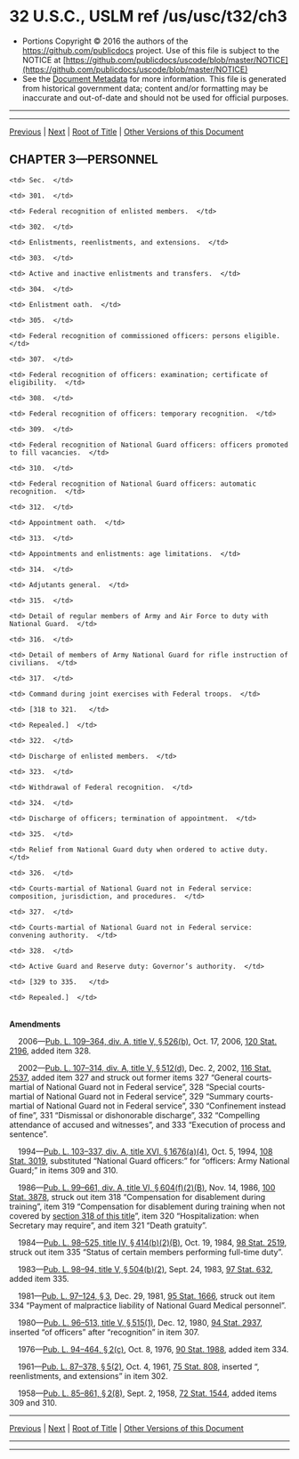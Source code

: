 ---
---

# 32 U.S.C., USLM ref /us/usc/t32/ch3

* Portions Copyright © 2016 the authors of the https://github.com/publicdocs project.
  Use of this file is subject to the NOTICE at [https://github.com/publicdocs/uscode/blob/master/NOTICE](https://github.com/publicdocs/uscode/blob/master/NOTICE)
* See the [Document Metadata](././../../../..//README.md) for more information.
  This file is generated from historical government data; content and/or formatting may be inaccurate and out-of-date and should not be used for official purposes.

----------
----------

[Previous](./../../../..//us/usc/t32/ch1/m__us_usc_t32_s115.md) | [Next](./../../../..//us/usc/t32/ch3/m__us_usc_t32_s301.md) | [Root of Title](./../../../../) | [Other Versions of this Document](https://publicdocs.github.io/go/links?ns=uslm&ref=%2Fus%2Fusc%2Ft32%2Fch3)

## CHAPTER 3—PERSONNEL

<table>

  <tr>

    <td> Sec.  </td>

  </tr>

  <tr>

    <td> 301.  </td>

    <td> Federal recognition of enlisted members.  </td>

  </tr>

  <tr>

    <td> 302.  </td>

    <td> Enlistments, reenlistments, and extensions.  </td>

  </tr>

  <tr>

    <td> 303.  </td>

    <td> Active and inactive enlistments and transfers.  </td>

  </tr>

  <tr>

    <td> 304.  </td>

    <td> Enlistment oath.  </td>

  </tr>

  <tr>

    <td> 305.  </td>

    <td> Federal recognition of commissioned officers: persons eligible.  </td>

  </tr>

  <tr>

    <td> 307.  </td>

    <td> Federal recognition of officers: examination; certificate of eligibility.  </td>

  </tr>

  <tr>

    <td> 308.  </td>

    <td> Federal recognition of officers: temporary recognition.  </td>

  </tr>

  <tr>

    <td> 309.  </td>

    <td> Federal recognition of National Guard officers: officers promoted to fill vacancies.  </td>

  </tr>

  <tr>

    <td> 310.  </td>

    <td> Federal recognition of National Guard officers: automatic recognition.  </td>

  </tr>

  <tr>

    <td> 312.  </td>

    <td> Appointment oath.  </td>

  </tr>

  <tr>

    <td> 313.  </td>

    <td> Appointments and enlistments: age limitations.  </td>

  </tr>

  <tr>

    <td> 314.  </td>

    <td> Adjutants general.  </td>

  </tr>

  <tr>

    <td> 315.  </td>

    <td> Detail of regular members of Army and Air Force to duty with National Guard.  </td>

  </tr>

  <tr>

    <td> 316.  </td>

    <td> Detail of members of Army National Guard for rifle instruction of civilians.  </td>

  </tr>

  <tr>

    <td> 317.  </td>

    <td> Command during joint exercises with Federal troops.  </td>

  </tr>

  <tr>

    <td> [318 to 321.   </td>

    <td> Repealed.]  </td>

  </tr>

  <tr>

    <td> 322.  </td>

    <td> Discharge of enlisted members.  </td>

  </tr>

  <tr>

    <td> 323.  </td>

    <td> Withdrawal of Federal recognition.  </td>

  </tr>

  <tr>

    <td> 324.  </td>

    <td> Discharge of officers; termination of appointment.  </td>

  </tr>

  <tr>

    <td> 325.  </td>

    <td> Relief from National Guard duty when ordered to active duty.  </td>

  </tr>

  <tr>

    <td> 326.  </td>

    <td> Courts-martial of National Guard not in Federal service: composition, jurisdiction, and procedures.  </td>

  </tr>

  <tr>

    <td> 327.  </td>

    <td> Courts-martial of National Guard not in Federal service: convening authority.  </td>

  </tr>

  <tr>

    <td> 328.  </td>

    <td> Active Guard and Reserve duty: Governor’s authority.  </td>

  </tr>

  <tr>

    <td> [329 to 335.   </td>

    <td> Repealed.]  </td>

  </tr>

</table>

 __Amendments__ 

    2006—[Pub. L. 109–364, div. A, title V, § 526(b)][/us/pl/109/364/s526/b], Oct. 17, 2006, [120 Stat. 2196][/us/stat/120/2196], added item 328.

    2002—[Pub. L. 107–314, div. A, title V, § 512(d)][/us/pl/107/314/s512/d], Dec. 2, 2002, [116 Stat. 2537][/us/stat/116/2537], added item 327 and struck out former items 327 “General courts-martial of National Guard not in Federal service”, 328 “Special courts-martial of National Guard not in Federal service”, 329 “Summary courts-martial of National Guard not in Federal service”, 330 “Confinement instead of fine”, 331 “Dismissal or dishonorable discharge”, 332 “Compelling attendance of accused and witnesses”, and 333 “Execution of process and sentence”.

    1994—[Pub. L. 103–337, div. A, title XVI, § 1676(a)(4)][/us/pl/103/337/s1676/a/4], Oct. 5, 1994, [108 Stat. 3019][/us/stat/108/3019], substituted “National Guard officers:” for “officers: Army National Guard;” in items 309 and 310.

    1986—[Pub. L. 99–661, div. A, title VI, § 604(f)(2)(B)][/us/pl/99/661/s604/f/2/B], Nov. 14, 1986, [100 Stat. 3878][/us/stat/100/3878], struck out item 318 “Compensation for disablement during training”, item 319 “Compensation for disablement during training when not covered by [section 318 of this title][/us/usc/t32/s318]”, item 320 “Hospitalization: when Secretary may require”, and item 321 “Death gratuity”.

    1984—[Pub. L. 98–525, title IV, § 414(b)(2)(B)][/us/pl/98/525/s414/b/2/B], Oct. 19, 1984, [98 Stat. 2519][/us/stat/98/2519], struck out item 335 “Status of certain members performing full-time duty”.

    1983—[Pub. L. 98–94, title V, § 504(b)(2)][/us/pl/98/94/s504/b/2], Sept. 24, 1983, [97 Stat. 632][/us/stat/97/632], added item 335.

    1981—[Pub. L. 97–124, § 3][/us/pl/97/124/s3], Dec. 29, 1981, [95 Stat. 1666][/us/stat/95/1666], struck out item 334 “Payment of malpractice liability of National Guard Medical personnel”.

    1980—[Pub. L. 96–513, title V, § 515(1)][/us/pl/96/513/s515/1], Dec. 12, 1980, [94 Stat. 2937][/us/stat/94/2937], inserted “of officers” after “recognition” in item 307.

    1976—[Pub. L. 94–464, § 2(c)][/us/pl/94/464/s2/c], Oct. 8, 1976, [90 Stat. 1988][/us/stat/90/1988], added item 334.

    1961—[Pub. L. 87–378, § 5(2)][/us/pl/87/378/s5/2], Oct. 4, 1961, [75 Stat. 808][/us/stat/75/808], inserted “, reenlistments, and extensions” in item 302.

    1958—[Pub. L. 85–861, § 2(8)][/us/pl/85/861/s2/8], Sept. 2, 1958, [72 Stat. 1544][/us/stat/72/1544], added items 309 and 310.

----------

[Previous](./../../../..//us/usc/t32/ch1/m__us_usc_t32_s115.md) | [Next](./../../../..//us/usc/t32/ch3/m__us_usc_t32_s301.md) | [Root of Title](./../../../../) | [Other Versions of this Document](https://publicdocs.github.io/go/links?ns=uslm&ref=%2Fus%2Fusc%2Ft32%2Fch3)

----------
----------

[/us/pl/109/364/s526/b]: https://publicdocs.github.io/go/links?ns=uslm&ref=%2Fus%2Fpl%2F109%2F364%2Fs526%2Fb
[/us/stat/120/2196]: https://publicdocs.github.io/go/links?ns=uslm&ref=%2Fus%2Fstat%2F120%2F2196
[/us/pl/107/314/s512/d]: https://publicdocs.github.io/go/links?ns=uslm&ref=%2Fus%2Fpl%2F107%2F314%2Fs512%2Fd
[/us/stat/116/2537]: https://publicdocs.github.io/go/links?ns=uslm&ref=%2Fus%2Fstat%2F116%2F2537
[/us/pl/103/337/s1676/a/4]: https://publicdocs.github.io/go/links?ns=uslm&ref=%2Fus%2Fpl%2F103%2F337%2Fs1676%2Fa%2F4
[/us/stat/108/3019]: https://publicdocs.github.io/go/links?ns=uslm&ref=%2Fus%2Fstat%2F108%2F3019
[/us/pl/99/661/s604/f/2/B]: https://publicdocs.github.io/go/links?ns=uslm&ref=%2Fus%2Fpl%2F99%2F661%2Fs604%2Ff%2F2%2FB
[/us/stat/100/3878]: https://publicdocs.github.io/go/links?ns=uslm&ref=%2Fus%2Fstat%2F100%2F3878
[/us/usc/t32/s318]: https://publicdocs.github.io/go/links?ns=uslm&ref=%2Fus%2Fusc%2Ft32%2Fs318
[/us/pl/98/525/s414/b/2/B]: https://publicdocs.github.io/go/links?ns=uslm&ref=%2Fus%2Fpl%2F98%2F525%2Fs414%2Fb%2F2%2FB
[/us/stat/98/2519]: https://publicdocs.github.io/go/links?ns=uslm&ref=%2Fus%2Fstat%2F98%2F2519
[/us/pl/98/94/s504/b/2]: https://publicdocs.github.io/go/links?ns=uslm&ref=%2Fus%2Fpl%2F98%2F94%2Fs504%2Fb%2F2
[/us/stat/97/632]: https://publicdocs.github.io/go/links?ns=uslm&ref=%2Fus%2Fstat%2F97%2F632
[/us/pl/97/124/s3]: https://publicdocs.github.io/go/links?ns=uslm&ref=%2Fus%2Fpl%2F97%2F124%2Fs3
[/us/stat/95/1666]: https://publicdocs.github.io/go/links?ns=uslm&ref=%2Fus%2Fstat%2F95%2F1666
[/us/pl/96/513/s515/1]: https://publicdocs.github.io/go/links?ns=uslm&ref=%2Fus%2Fpl%2F96%2F513%2Fs515%2F1
[/us/stat/94/2937]: https://publicdocs.github.io/go/links?ns=uslm&ref=%2Fus%2Fstat%2F94%2F2937
[/us/pl/94/464/s2/c]: https://publicdocs.github.io/go/links?ns=uslm&ref=%2Fus%2Fpl%2F94%2F464%2Fs2%2Fc
[/us/stat/90/1988]: https://publicdocs.github.io/go/links?ns=uslm&ref=%2Fus%2Fstat%2F90%2F1988
[/us/pl/87/378/s5/2]: https://publicdocs.github.io/go/links?ns=uslm&ref=%2Fus%2Fpl%2F87%2F378%2Fs5%2F2
[/us/stat/75/808]: https://publicdocs.github.io/go/links?ns=uslm&ref=%2Fus%2Fstat%2F75%2F808
[/us/pl/85/861/s2/8]: https://publicdocs.github.io/go/links?ns=uslm&ref=%2Fus%2Fpl%2F85%2F861%2Fs2%2F8
[/us/stat/72/1544]: https://publicdocs.github.io/go/links?ns=uslm&ref=%2Fus%2Fstat%2F72%2F1544


